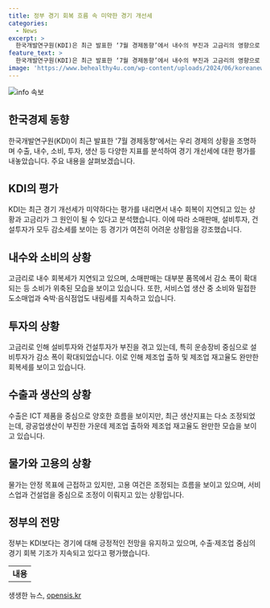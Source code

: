 ```yaml
---
title: 정부 경기 회복 흐름 속 미약한 경기 개선세
categories:
  - News
excerpt: >
  한국개발연구원(KDI)은 최근 발표한 ‘7월 경제동향’에서 내수의 부진과 고금리의 영향으로 경기 개선세가 미약하다고 평가했다. 수출 증가세에도 불구하고 내수 회복세가 가시화되지 않아 경기가 약화되고 있다는 것이다. 소매판매, 설비투자, 건설투자가 모두 감소세를 보이고 있으며, 제조업도 회복세가 완만해졌다고 KDI는 밝혔다. 물가는 안정 목표에 근접했지만 고용 여건은 여전히 조정되고 있다고 평가했다. 이에 반해 정부는 수출·제조업 중심의 경기 회복 기조가 지속되고 있다고 판단하고 있다.
feature_text: >
  한국개발연구원(KDI)은 최근 발표한 ‘7월 경제동향’에서 내수의 부진과 고금리의 영향으로 경기 개선세가 미약하다고 평가했다. 수출 증가세에도 불구하고 내수 회복세가 가시화되지 않아 경기가 약화되고 있다는 것이다. 소매판매, 설비투자, 건설투자가 모두 감소세를 보이고 있으며, 제조업도 회복세가 완만해졌다고 KDI는 밝혔다. 물가는 안정 목표에 근접했지만 고용 여건은 여전히 조정되고 있다고 평가했다. 이에 반해 정부는 수출·제조업 중심의 경기 회복 기조가 지속되고 있다고 판단하고 있다.
image: 'https://www.behealthy4u.com/wp-content/uploads/2024/06/koreanews.jpg'
---
```


<p><img src="https://www.behealthy4u.com/wp-content/uploads/2024/06/koreanews.jpg" alt="info 속보" /></p>

<h2 data-ke-size="size26">한국경제 동향</h2>

<p data-ke-size="size16">한국개발연구원(KDI)이 최근 발표한 '7월 경제동향'에서는 우리 경제의 상황을 조명하며 수출, 내수, 소비, 투자, 생산 등 다양한 지표를 분석하여 경기 개선세에 대한 평가를 내놓았습니다. 주요 내용을 살펴보겠습니다.</p>

<h2 data-ke-size="size24">KDI의 평가</h2>

<p data-ke-size="size16">KDI는 최근 경기 개선세가 미약하다는 평가를 내리면서 내수 회복이 지연되고 있는 상황과 고금리가 그 원인이 될 수 있다고 분석했습니다. 이에 따라 소매판매, 설비투자, 건설투자가 모두 감소세를 보이는 등 경기가 여전히 어려운 상황임을 강조했습니다.</p>

<h2 data-ke-size="size24">내수와 소비의 상황</h2>

<p data-ke-size="size16">고금리로 내수 회복세가 지연되고 있으며, 소매판매는 대부분 품목에서 감소 폭이 확대되는 등 소비가 위축된 모습을 보이고 있습니다. 또한, 서비스업 생산 중 소비와 밀접한 도소매업과 숙박·음식점업도 내림세를 지속하고 있습니다.</p>

<h2 data-ke-size="size24">투자의 상황</h2>

<p data-ke-size="size16">고금리로 인해 설비투자와 건설투자가 부진을 겪고 있는데, 특히 운송장비 중심으로 설비투자가 감소 폭이 확대되었습니다. 이로 인해 제조업 출하 및 제조업 재고율도 완만한 회복세를 보이고 있습니다.</p>

<h2 data-ke-size="size24">수출과 생산의 상황</h2>

<p data-ke-size="size16">수출은 ICT 제품을 중심으로 양호한 흐름을 보이지만, 최근 생산지표는 다소 조정되었는데, 광공업생산이 부진한 가운데 제조업 출하와 제조업 재고율도 완만한 모습을 보이고 있습니다.</p>

<h2 data-ke-size="size24">물가와 고용의 상황</h2>

<p data-ke-size="size16">물가는 안정 목표에 근접하고 있지만, 고용 여건은 조정되는 흐름을 보이고 있으며, 서비스업과 건설업을 중심으로 조정이 이뤄지고 있는 상황입니다.</p>

<h2 data-ke-size="size24">정부의 전망</h2>

<p data-ke-size="size16">정부는 KDI보다는 경기에 대해 긍정적인 전망을 유지하고 있으며, 수출·제조업 중심의 경기 회복 기조가 지속되고 있다고 평가했습니다.</p>

<table>
    <tbody>
        <tr>
            <td style="text-align: center; height: 17px;"><b>내용</b></td>
        </tr>
    </tbody>
</table>
생생한 뉴스, <a href="https://opensis.kr" rel="dofollow">opensis.kr</a>


